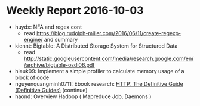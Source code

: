 # Weekly Report 2016-10-03
- huydx: NFA and regex cont
  - read https://blog.rudolph-miller.com/2016/06/11/create-regexp-engine/ and summary
- kiennt: Bigtable: A Distributed Storage System for Structured Data
  - read http://static.googleusercontent.com/media/research.google.com/en//archive/bigtable-osdi06.pdf
- hieuk09: Implement a simple profiler to calculate memory usage of a block of code
- nguyenquangminh0711: Ebook research: [HTTP: The Definitive Guide (Definitive Guides)](https://www.amazon.com/HTTP-Definitive-Guide-Guides/dp/1565925092/ref=sr_1_1?ie=UTF8&qid=1474426868&sr=8-1&keywords=http+the+definitive+guide) (continue)
 - haond: Overview Hadoop ( Mapreduce Job, Daemons )
